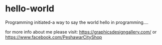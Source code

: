 # hello-world
Programming initiated-a way to say the world hello in programming....

for more info about me please visit:
https://graphicsdesigngallery.com/ or
https://www.facebook.com/PeshawarCityShop
